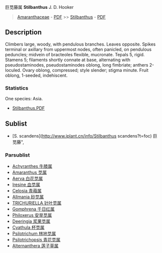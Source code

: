 巨苋藤属 **Stilbanthus** J. D. Hooker

> [Amaranthaceae](http://www.iplant.cn/info/Amaranthaceae?t=foc) - [PDF](http://www.iplant.cn/foc/pdf/Amaranthaceae.pdf) >> [Stilbanthus](http://www.iplant.cn/info/Stilbanthus?t=foc) - [PDF](http://www.iplant.cn/foc/pdf/Stilbanthus.pdf)
## Description

Climbers large, woody, with pendulous branches. Leaves opposite. Spikes terminal or axillary from uppermost nodes, often panicled, on pendulous peduncles; midvein of bracteoles flexible, mucronate. Tepals 5, rigid. Stamens 5; filaments shortly connate at base, alternating with pseudostaminodes, pseudostaminodes oblong, long fimbriate; anthers 2-loculed. Ovary oblong, compressed; style slender; stigma minute. Fruit oblong, 1-seeded, indehiscent.

### Statistics
One species: Asia.

* [Stilbanthus.PDF](http://www.iplant.cn/foc/pdf/Stilbanthus.pdf)

## Sublist

* [S.  scandens](http://www.iplant.cn/info/Stilbanthus scandens?t=foc) 巨苋藤",

### Parsublist

* [Achyranthes  牛膝属](Achyranthes-牛膝属.md)
* [Amaranthus  苋属](http://www.iplant.cn/info/Amaranthus?t=foc)
* [Aerva  白花苋属](Aerva-白花苋属.md)
* [Iresine  血苋属](http://www.iplant.cn/info/Iresine?t=foc)
* [Celosia  青葙属](http://www.iplant.cn/info/Celosia?t=foc)
* [Allmania  砂苋属](http://www.iplant.cn/info/Allmania?t=foc)
* [TRICHURIELLA  针叶苋属](http://www.iplant.cn/info/TRICHURIELLA?t=foc)
* [Gomphrena  千日红属](http://www.iplant.cn/info/Gomphrena?t=foc)
* [Philoxerus  安旱苋属](http://www.iplant.cn/info/Philoxerus?t=foc)
* [Deeringia  浆果苋属](http://www.iplant.cn/info/Deeringia?t=foc)
* [Cyathula  杯苋属](http://www.iplant.cn/info/Cyathula?t=foc)
* [Psilotrichum  林地苋属](http://www.iplant.cn/info/Psilotrichum?t=foc)
* [Psilotrichopsis  青花苋属](http://www.iplant.cn/info/Psilotrichopsis?t=foc)
* [Alternanthera  莲子草属](http://www.iplant.cn/info/Alternanthera?t=foc)
